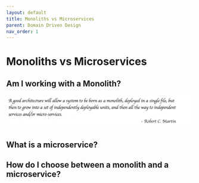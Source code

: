 ```yaml
---
layout: default
title: Monoliths vs Microservices
parent: Domain Driven Design 
nav_order: 1
---
```


# Monoliths vs Microservices

## Am I working with a Monolith?

<img src="assets/images/quote4.png">



## What is a microservice? 


## How do I choose between a monolith and a microservice?